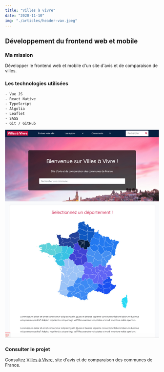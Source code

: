 ```yaml
---
title: "Villes à vivre"
date: "2020-11-10"
img: "./articles/header-vav.jpeg"
---
```


## Développement du frontend web et mobile

### Ma mission

Développer le frontend web et mobile d'un site d'avis et de comparaison de villes.

### Les technologies utilisées

    - Vue JS
    - React Native
    - TypeScript
    - Algolia
    - Leaflet
    - SASS
    - Git / GitHub

![villes à vivre](./img-vav/accueil-vav.jpeg)

### Consulter le projet

Consultez [Villes à Vivre](https://www.villesavivre.fr/ "Consulter Villes à Vivre"), site d'avis et de comparaison des communes de France.
